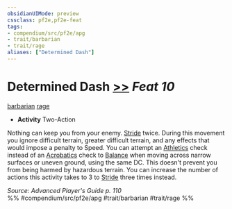 ```yaml
---
obsidianUIMode: preview
cssclass: pf2e,pf2e-feat
tags:
- compendium/src/pf2e/apg
- trait/barbarian
- trait/rage
aliases: ["Determined Dash"]
---
```

# Determined Dash  [>>](chapter-9-playing-the-game.md#Actions "Two-Action") *Feat 10*  
[barbarian](Reference/Rules/Traits/barbarian.md "Barbarian Class Trait")  [rage](Reference/Rules/Traits/rage.md "Rage Combat Trait")  

- **Activity** Two-Action

Nothing can keep you from your enemy. [Stride](stride.md) twice. During this movement you ignore difficult terrain, greater difficult terrain, and any effects that would impose a penalty to Speed. You can attempt an [Athletics](skills.md#Athletics) check instead of an [Acrobatics](skills.md#Acrobatics) check to [Balance](balance.md) when moving across narrow surfaces or uneven ground, using the same DC. This doesn't prevent you from being harmed by hazardous terrain. You can increase the number of actions this activity takes to 3 to [Stride](stride.md) three times instead.

*Source: Advanced Player's Guide p. 110*  
%% #compendium/src/pf2e/apg #trait/barbarian #trait/rage %%